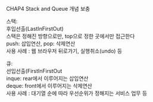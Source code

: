 CHAP4 Stack and Queue 개념 보충

스택:  
후입선출(LastInFirstOut)  
스택은 정해진 방향으로만, top으로 정한 곳에서만 접근한다  
push: 삽입연산, pop: 삭제연산  
사용 사례 : 웹 브라우저 뒤로가기, 실행취소(undo) 등  
  
큐:  
선입선출(FirstInFirstOut  
inque: rear에서 이루어지는 삽입연산  
deque: front에서 이루어지는 삭제연산  
사용 사례 : 대기열 순에 따라 우선순위가 정해지는 서비스 업무 등  
